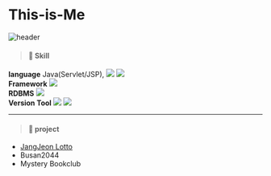 # This-is-Me
![header](https://capsule-render.vercel.app/api?type=waving&color=6074EC&height=300&section=header&text=Welcome!&fontColor=FFFFFF&animation=twinkling&desc=Thanks%20for%20coming%20to%20see%20my%20portfolio&#160coding%20render&fontSize=90)


> #### 🌻 Skill
 **language**  Java(Servlet/JSP), 
 <img src="https://img.shields.io/badge/HTML5-E34F26?style=flat-square&logo=HTML5&logoColor=white"/>
 <img src="https://img.shields.io/badge/JavaScript-F7DF1E?style=flat-square&logo=JavaScript&logoColor=white"/>   
 **Framework** <img src="https://img.shields.io/badge/Spring-6DB33F?style=flat-square&logo=Spring&logoColor=white"/>   
 **RDBMS**  <img src="https://img.shields.io/badge/MySQL-4479A1?style=flat-square&logo=MySQL&logoColor=white"/>    
 **Version Tool**  <img src="https://img.shields.io/badge/Git-F05032?style=flat-square&logo=Git&logoColor=white"/>
 <img src="https://img.shields.io/badge/GitHub-181717?style=flat-square&logo=GitHub&logoColor=white"/>    

***
> #### 🌼 project
  * [JangJeon Lotto](https://github.com/YoouBi/JangJeonLotto)
* Busan2044
* Mystery Bookclub
                
